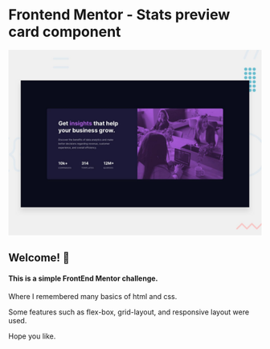 # Frontend Mentor - Stats preview card component

![Design preview for the Stats preview card component coding challenge](./design/desktop-preview.jpg)

## Welcome! 👋

####  This is a simple FrontEnd Mentor challenge.

Where I remembered many basics of html and css.

Some features such as flex-box, grid-layout, and responsive layout were used.

Hope you like.

